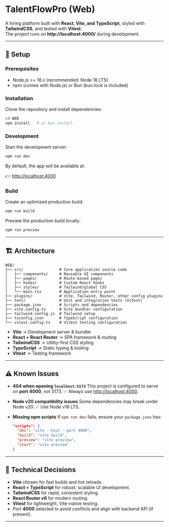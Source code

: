 
# TalentFlowPro (Web)

A hiring platform built with **React, Vite, and TypeScript**, styled with **TailwindCSS**, and tested with **Vitest**.  
The project runs on **http://localhost:4000/** during development.

---

## 🚀 Setup

### Prerequisites
- Node.js >= 18.x (recommended: Node 18 LTS)
- npm (comes with Node.js) or Bun (bun.lock is included)

### Installation
Clone the repository and install dependencies:

```bash
cd WEB
npm install   # or bun install
````

### Development

Start the development server:

```bash
npm run dev
```

By default, the app will be available at:

👉 [http://localhost:4000](http://localhost:4000)

### Build

Create an optimized production build:

```bash
npm run build
```

Preview the production build locally:

```bash
npm run preview
```

---

## 🏗️ Architecture

```
WEB/
├── src/                # Core application source code
│   ├── components/     # Reusable UI components
│   ├── pages/          # Route-based pages
│   ├── hooks/          # Custom React hooks
│   ├── styles/         # Tailwind/global CSS
│   └── main.tsx        # Application entry point
├── plugins/            # Vite, Tailwind, Router, other config plugins
├── test/               # Unit and integration tests (Vitest)
├── package.json        # Scripts and dependencies
├── vite.config.ts      # Vite bundler configuration
├── tailwind.config.js  # Tailwind setup
├── tsconfig.json       # TypeScript configuration
└── vitest.config.ts    # Vitest testing configuration
```

* **Vite** → Development server & bundler
* **React + React Router** → SPA framework & routing
* **TailwindCSS** → Utility-first CSS styling
* **TypeScript** → Static typing & tooling
* **Vitest** → Testing framework

---

## ⚠️ Known Issues

* **404 when opening `localhost:5173`**
  This project is configured to serve on **port 4000**, not 5173.
  ✅ Always use [http://localhost:4000](http://localhost:4000).

* **Node v20 compatibility issues**
  Some dependencies may break under Node v20.
  ✅ Use Node v18 LTS.

* **Missing npm scripts**
  If `npm run dev` fails, ensure your `package.json` has:

  ```json
  "scripts": {
    "dev": "vite --host --port 4000",
    "build": "vite build",
    "preview": "vite preview",
    "start": "vite preview"
  }
  ```

---

## 🔧 Technical Decisions

* **Vite** chosen for fast builds and hot reloads.
* **React + TypeScript** for robust, scalable UI development.
* **TailwindCSS** for rapid, consistent styling.
* **React Router v6** for modern routing.
* **Vitest** for lightweight, Vite-native testing.
* Port **4000** selected to avoid conflicts and align with backend API (if present).

---

